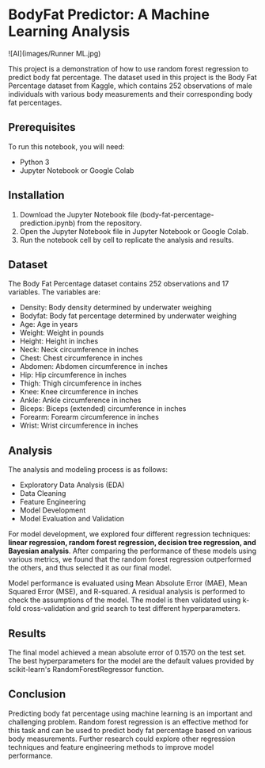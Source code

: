 # BodyFat Predictor: A Machine Learning Analysis

![AI](images/Runner ML.jpg)

This project is a demonstration of how to use random forest regression to predict body fat percentage. The dataset used in this project is the Body Fat Percentage dataset from Kaggle, which contains 252 observations of male individuals with various body measurements and their corresponding body fat percentages.

## Prerequisites

To run this notebook, you will need:

- Python 3
- Jupyter Notebook or Google Colab

## Installation

1. Download the Jupyter Notebook file (body-fat-percentage-prediction.ipynb) from the repository.
2. Open the Jupyter Notebook file in Jupyter Notebook or Google Colab.
3. Run the notebook cell by cell to replicate the analysis and results.

## Dataset

The Body Fat Percentage dataset contains 252 observations and 17 variables. The variables are:

- Density: Body density determined by underwater weighing
- Bodyfat: Body fat percentage determined by underwater weighing
- Age: Age in years
- Weight: Weight in pounds
- Height: Height in inches
- Neck: Neck circumference in inches
- Chest: Chest circumference in inches
- Abdomen: Abdomen circumference in inches
- Hip: Hip circumference in inches
- Thigh: Thigh circumference in inches
- Knee: Knee circumference in inches
- Ankle: Ankle circumference in inches
- Biceps: Biceps (extended) circumference in inches
- Forearm: Forearm circumference in inches
- Wrist: Wrist circumference in inches

## Analysis

The analysis and modeling process is as follows:

- Exploratory Data Analysis (EDA)
- Data Cleaning
- Feature Engineering
- Model Development
- Model Evaluation and Validation

For model development, we explored four different regression techniques: **linear regression, random forest regression, decision tree regression, and Bayesian analysis**. After comparing the performance of these models using various metrics, we found that the random forest regression outperformed the others, and thus selected it as our final model.

Model performance is evaluated using Mean Absolute Error (MAE), Mean Squared Error (MSE), and R-squared. A residual analysis is performed to check the assumptions of the model. The model is then validated using k-fold cross-validation and grid search to test different hyperparameters.

## Results

The final model achieved a mean absolute error of 0.1570 on the test set. The best hyperparameters for the model are the default values provided by scikit-learn's RandomForestRegressor function.

## Conclusion

Predicting body fat percentage using machine learning is an important and challenging problem. Random forest regression is an effective method for this task and can be used to predict body fat percentage based on various body measurements. Further research could explore other regression techniques and feature engineering methods to improve model performance.
